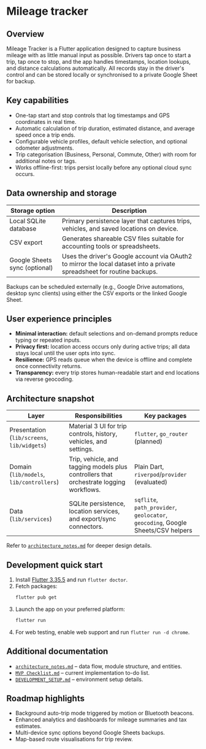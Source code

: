 # Mileage tracker

## Overview
Mileage Tracker is a Flutter application designed to capture business mileage with as little manual input as possible. Drivers tap once to start a trip, tap once to stop, and the app handles timestamps, location lookups, and distance calculations automatically. All records stay in the driver's control and can be stored locally or synchronised to a private Google Sheet for backup.

## Key capabilities
- One-tap start and stop controls that log timestamps and GPS coordinates in real time.
- Automatic calculation of trip duration, estimated distance, and average speed once a trip ends.
- Configurable vehicle profiles, default vehicle selection, and optional odometer adjustments.
- Trip categorisation (Business, Personal, Commute, Other) with room for additional notes or tags.
- Works offline-first: trips persist locally before any optional cloud sync occurs.

## Data ownership and storage
| Storage option | Description |
| --- | --- |
| Local SQLite database | Primary persistence layer that captures trips, vehicles, and saved locations on device. |
| CSV export | Generates shareable CSV files suitable for accounting tools or spreadsheets. |
| Google Sheets sync (optional) | Uses the driver's Google account via OAuth2 to mirror the local dataset into a private spreadsheet for routine backups. |

Backups can be scheduled externally (e.g., Google Drive automations, desktop sync clients) using either the CSV exports or the linked Google Sheet.

## User experience principles
- **Minimal interaction:** default selections and on-demand prompts reduce typing or repeated inputs.
- **Privacy first:** location access occurs only during active trips; all data stays local until the user opts into sync.
- **Resilience:** GPS reads queue when the device is offline and complete once connectivity returns.
- **Transparency:** every trip stores human-readable start and end locations via reverse geocoding.

## Architecture snapshot
| Layer | Responsibilities | Key packages |
| --- | --- | --- |
| Presentation (`lib/screens`, `lib/widgets`) | Material 3 UI for trip controls, history, vehicles, and settings. | `flutter`, `go_router` (planned) |
| Domain (`lib/models`, `lib/controllers`) | Trip, vehicle, and tagging models plus controllers that orchestrate logging workflows. | Plain Dart, `riverpod`/`provider` (evaluated) |
| Data (`lib/services`) | SQLite persistence, location services, and export/sync connectors. | `sqflite`, `path_provider`, `geolocator`, `geocoding`, Google Sheets/CSV helpers |

Refer to [`architecture_notes.md`](architecture_notes.md) for deeper design details.

## Development quick start
1. Install [Flutter 3.35.5](https://docs.flutter.dev/get-started/install) and run `flutter doctor`.
2. Fetch packages:
   ```sh
   flutter pub get
   ```
3. Launch the app on your preferred platform:
   ```sh
   flutter run
   ```
4. For web testing, enable web support and run `flutter run -d chrome`.

## Additional documentation
- [`architecture_notes.md`](architecture_notes.md) – data flow, module structure, and entities.
- [`MVP Checklist.md`](MVP%20Checklist.md) – current implementation to-do list.
- [`DEVELOPMENT_SETUP.md`](DEVELOPMENT_SETUP.md) – environment setup details.

## Roadmap highlights
- Background auto-trip mode triggered by motion or Bluetooth beacons.
- Enhanced analytics and dashboards for mileage summaries and tax estimates.
- Multi-device sync options beyond Google Sheets backups.
- Map-based route visualisations for trip review.
